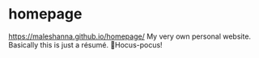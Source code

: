 # homepage

https://maleshanna.github.io/homepage/
My very own personal website. Basically this is just a résumé.
🧙Hocus-pocus!
